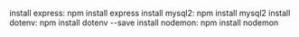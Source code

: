 install express: npm install express
install mysql2: npm install mysql2
install dotenv: npm install dotenv --save
install nodemon: npm install nodemon